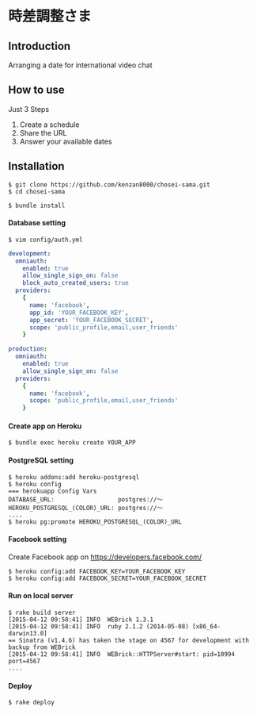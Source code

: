 # 時差調整さま

## Introduction

Arranging a date for international video chat


## How to use

Just 3 Steps

1. Create a schedule
2. Share the URL
3. Answer your available dates


## Installation

```
$ git clone https://github.com/kenzan8000/chosei-sama.git
$ cd chosei-sama
```

```
$ bundle install
```

#### Database setting
```
$ vim config/auth.yml    
```

```yml
development:
  omniauth:
    enabled: true
    allow_single_sign_on: false
    block_auto_created_users: true
  providers:
    {
      name: 'facebook',
      app_id: 'YOUR_FACEBOOK_KEY',
      app_secret: 'YOUR_FACEBOOK_SECRET',
      scope: 'public_profile,email,user_friends'
    }

production:
  omniauth:
    enabled: true
    allow_single_sign_on: false
  providers:
    {
      name: 'facebook',
      scope: 'public_profile,email,user_friends'
    }
```

#### Create app on Heroku
```
$ bundle exec heroku create YOUR_APP
```

#### PostgreSQL setting
```
$ heroku addons:add heroku-postgresql
$ heroku config
=== herokuapp Config Vars
DATABASE_URL:                  postgres://〜
HEROKU_POSTGRESQL_(COLOR)_URL: postgres://〜
....
$ heroku pg:promote HEROKU_POSTGRESQL_(COLOR)_URL
```

#### Facebook setting
Create Facebook app on https://developers.facebook.com/
```
$ heroku config:add FACEBOOK_KEY=YOUR_FACEBOOK_KEY
$ heroku config:add FACEBOOK_SECRET=YOUR_FACEBOOK_SECRET
```

#### Run on local server
```
$ rake build server
[2015-04-12 09:58:41] INFO  WEBrick 1.3.1
[2015-04-12 09:58:41] INFO  ruby 2.1.2 (2014-05-08) [x86_64-darwin13.0]
== Sinatra (v1.4.6) has taken the stage on 4567 for development with backup from WEBrick
[2015-04-12 09:58:41] INFO  WEBrick::HTTPServer#start: pid=10994 port=4567
....
```

#### Deploy
```
$ rake deploy
```
